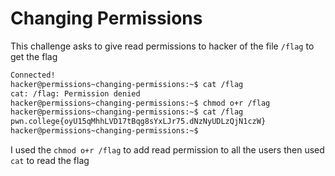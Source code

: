 # Changing Permissions
This challenge asks to give read permissions to hacker of the file `/flag` to get the flag
```bash
Connected!
hacker@permissions~changing-permissions:~$ cat /flag
cat: /flag: Permission denied
hacker@permissions~changing-permissions:~$ chmod o+r /flag
hacker@permissions~changing-permissions:~$ cat /flag
pwn.college{oyU15qMhhLVD17tBqg8sYxLJr75.dNzNyUDLzQjN1czW}
hacker@permissions~changing-permissions:~$
```
I used the `chmod o+r /flag` to add read permission to all the users then used `cat` to read the flag
